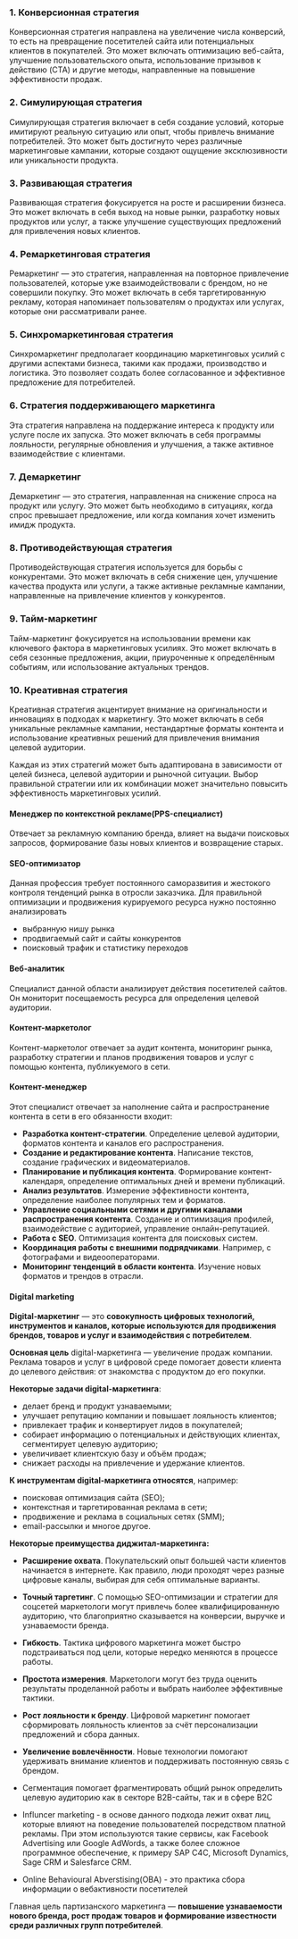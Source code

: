 ### 1. Конверсионная стратегия

Конверсионная стратегия направлена на увеличение числа конверсий, то есть на превращение посетителей сайта или потенциальных клиентов в покупателей. Это может включать оптимизацию веб-сайта, улучшение пользовательского опыта, использование призывов к действию (CTA) и другие методы, направленные на повышение эффективности продаж.

### 2. Симулирующая стратегия

Симулирующая стратегия включает в себя создание условий, которые имитируют реальную ситуацию или опыт, чтобы привлечь внимание потребителей. Это может быть достигнуто через различные маркетинговые кампании, которые создают ощущение эксклюзивности или уникальности продукта.

### 3. Развивающая стратегия

Развивающая стратегия фокусируется на росте и расширении бизнеса. Это может включать в себя выход на новые рынки, разработку новых продуктов или услуг, а также улучшение существующих предложений для привлечения новых клиентов.

### 4. Ремаркетинговая стратегия

Ремаркетинг — это стратегия, направленная на повторное привлечение пользователей, которые уже взаимодействовали с брендом, но не совершили покупку. Это может включать в себя таргетированную рекламу, которая напоминает пользователям о продуктах или услугах, которые они рассматривали ранее.

### 5. Синхромаркетинговая стратегия

Синхромаркетинг предполагает координацию маркетинговых усилий с другими аспектами бизнеса, такими как продажи, производство и логистика. Это позволяет создать более согласованное и эффективное предложение для потребителей.

### 6. Стратегия поддерживающего маркетинга

Эта стратегия направлена на поддержание интереса к продукту или услуге после их запуска. Это может включать в себя программы лояльности, регулярные обновления и улучшения, а также активное взаимодействие с клиентами.

### 7. Демаркетинг

Демаркетинг — это стратегия, направленная на снижение спроса на продукт или услугу. Это может быть необходимо в ситуациях, когда спрос превышает предложение, или когда компания хочет изменить имидж продукта.

### 8. Противодействующая стратегия

Противодействующая стратегия используется для борьбы с конкурентами. Это может включать в себя снижение цен, улучшение качества продукта или услуги, а также активные рекламные кампании, направленные на привлечение клиентов у конкурентов.

### 9. Тайм-маркетинг

Тайм-маркетинг фокусируется на использовании времени как ключевого фактора в маркетинговых усилиях. Это может включать в себя сезонные предложения, акции, приуроченные к определённым событиям, или использование актуальных трендов.

### 10. Креативная стратегия

Креативная стратегия акцентирует внимание на оригинальности и инновациях в подходах к маркетингу. Это может включать в себя уникальные рекламные кампании, нестандартные форматы контента и использование креативных решений для привлечения внимания целевой аудитории.

Каждая из этих стратегий может быть адаптирована в зависимости от целей бизнеса, целевой аудитории и рыночной ситуации. Выбор правильной стратегии или их комбинации может значительно повысить эффективность маркетинговых усилий.


#### Менеджер по контекстной рекламе(PPS-специалист)
Отвечает за рекламную компанию бренда, влияет на выдачи поисковых запросов, формирование базы новых клиентов и возвращение старых.

#### SEO-оптимизатор
Данная профессия требует постоянного саморазвития и жестокого контроля тенденций рынка в отросли заказчика. Для правильной оптимизации и продвижения курируемого ресурса нужно постоянно анализировать
- выбранную нишу рынка
- продвигаемый сайт и сайты конкурентов
- поисковый трафик и статистику переходов

#### Веб-аналитик
Специалист данной области анализирует действия посетителей сайтов. Он мониторит посещаемость ресурса для определения целевой аудитории.

#### Контент-маркетолог 
Контент-маркетолог отвечает за аудит контента, мониторинг рынка, разработку стратегии
и планов продвижения товаров и услуг с помощью контента, публикуемого в сети.
#### Контент-менеджер 
Этот специалист отвечает за наполнение сайта и распространение контента в сети в его обязанности входит:
- **Разработка контент-стратегии**. Определение целевой аудитории, форматов контента и каналов его распространения. 
- **Создание и редактирование контента**. Написание текстов, создание графических и видеоматериалов.
- **Планирование и публикация контента**. Формирование контент-календаря, определение оптимальных дней и времени публикаций. 
- **Анализ результатов**. Измерение эффективности контента, определение наиболее популярных тем и форматов. 
- **Управление социальными сетями и другими каналами распространения контента**. Создание и оптимизация профилей, взаимодействие с аудиторией, управление онлайн-репутацией. 
- **Работа с SEO**. Оптимизация контента для поисковых систем.
- **Координация работы с внешними подрядчиками**. Например, с фотографами и видеооператорами.
- **Мониторинг тенденций в области контента**. Изучение новых форматов и трендов в отрасли. 

#### Digital marketing
**Digital-маркетинг** — это **совокупность цифровых технологий, инструментов и каналов, которые используются для продвижения брендов, товаров и услуг и взаимодействия с потребителем**. 

**Основная цель** digital-маркетинга — увеличение продаж компании. Реклама товаров и услуг в цифровой среде помогает довести клиента до целевого действия: от знакомства с продуктом до его покупки.

**Некоторые задачи digital-маркетинга**:

- делает бренд и продукт узнаваемыми; 
- улучшает репутацию компании и повышает лояльность клиентов; 
- привлекает трафик и конвертирует лидов в покупателей; 
- собирает информацию о потенциальных и действующих клиентах, сегментирует целевую аудиторию;
- увеличивает клиентскую базу и объём продаж; 
- снижает расходы на привлечение и удержание клиентов. 

**К инструментам digital-маркетинга относятся**, например:

- поисковая оптимизация сайта (SEO); 
- контекстная и таргетированная реклама в сети;
- продвижение и реклама в социальных сетях (SMM);
- email-рассылки и многое другое.

**Некоторые преимущества диджитал-маркетинга:**

- **Расширение охвата**. Покупательский опыт большей части клиентов начинается в интернете. Как правило, люди проходят через разные цифровые каналы, выбирая для себя оптимальные варианты.
- **Точный таргетинг**. С помощью SEO-оптимизации и стратегии для соцсетей маркетологи могут привлечь более квалифицированную аудиторию, что благоприятно сказывается на конверсии, выручке и узнаваемости бренда. 
- **Гибкость**. Тактика цифрового маркетинга может быстро подстраиваться под цели, которые нередко меняются в процессе работы.
- **Простота измерения**. Маркетологи могут без труда оценить результаты проделанной работы и выбрать наиболее эффективные тактики.
- **Рост лояльности к бренду**. Цифровой маркетинг помогает сформировать лояльность клиентов за счёт персонализации предложений и сбора данных. 
- **Увеличение вовлечённости**. Новые технологии помогают удерживать внимание клиентов и поддерживать постоянную связь с брендом.

- Сегментация помогает фрагментировать общий рынок определить целевую аудиторию как в секторе B2B-сайты, так и в сфере B2C
- Influncer marketing - в основе данного подхода лежит охват лиц, которые влияют на поведение пользователей посредством платной рекламы. При этом используются такие сервисы, как Facebook Advertising или Google AdWords, а также более сложное программное обеспечение, к примеру SAP C4C, Microsoft Dynamics, Sage CRM и Salesfarce CRM.
- Online Behavioural Abverstising(OBA) - это практика сбора информации о вебaктивности посетителей

Главная цель партизанского маркетинга — **повышение узнаваемости нового бренда, рост продаж товаров и формирование известности среди различных групп потребителей**.

